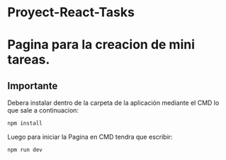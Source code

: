 # Proyect-React-Tasks

# Pagina para la creacion de mini tareas.


## Importante 
Debera instalar dentro de la carpeta de la aplicación mediante el CMD lo que sale a continuacion:

```bash
npm install 
```
Luego para iniciar la Pagina en CMD tendra que escribir:

```bash
npm run dev
```
